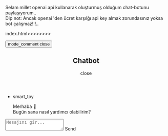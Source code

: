 Selam millet openai api kullanarak oluşturmuş olduğum chat-botunu paylaşıyorum.. <br>
Dip not: Ancak openai 'den ücret karşılğı api key almak zorundasınız yoksa bot çalışmaz!!!..

index.html>>>>>>>>

<!DOCTYPE html>
<html lang="en">
<head>
    <meta charset="UTF-8">
    <meta name="viewport" content="width=device-width, initial-scale=1.0">
    <title>Chatbot in JavaScript | Aydogdu</title>
    <link rel="stylesheet" href="chatbot.css">
    <link rel="stylesheet" href="https://fonts.googleapis.com/css2?family=Material+Symbols+Outlined:opsz,wght,FILL,GRAD@48,400,0,0" />
    <script src="chatbot.js" defer></script>
</head>
<body>
    <button class="chatbot-toggler">
        <span class="material-symbols-outlined">mode_comment</span>
        <span class="material-symbols-outlined">close</span>
    </button>
    <div class="chatbot">
        <header>
            <h2>Chatbot</h2>
            <span class="close-btn material-symbols-outlined">close</span>
        </header>
        <ul class="chatbox">
            <li class="chat incoming">
                <span class="material-symbols-outlined">smart_toy</span>
                <p>Merhaba 👋 <br> Bugün sana nasıl yardımcı olabilirim?</p>
            </li>
        </ul>
        <div class="chat-input">
            <textarea placeholder="Mesajını gir..." required></textarea>
            <span id="send-btn" class="material-symbols-outlined">Send</span>
        </div>
    </div>
</body>
</html>
